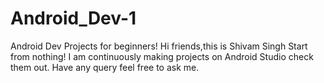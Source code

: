 # Android_Dev-1
Android Dev Projects for beginners!
Hi friends,this is Shivam Singh
Start from nothing!
I am continuously making projects on Android Studio check them out.
Have any query feel free to ask me.
